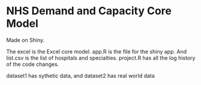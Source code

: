 # NHS Demand and Capacity Core Model

Made on Shiny.

The excel is the Excel core model. app.R is the file for the shiny app.
And list.csv is the list of hospitals and specialties. project.R has all the log history of the code changes.

dataset1 has sythetic data, and dataset2 has real world data
